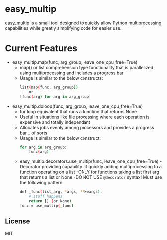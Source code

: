 # easy_multip

easy_multip is a small tool designed to quickly allow Python multiprocessing capabilities while greatly simplifying code for easier use.

# Current Features

  - easy_multip.map(func, arg_group, leave_one_cpu_free=True)
    - map() or list comprehension type functionality that is parallelized using multiprocessing and includes a progress bar
    - Usage is similar to the below constructs:
        ```sh
        list(map(func, arg_group))
            or
        [func(arg) for arg in arg_group]
        ```
  - easy_multip.doloop(func, arg_group, leave_one_cpu_free=True)
    - for loop equivalent that runs a function that returns None
    - Useful in situations like file processing where each operation is expensive and totally independant
    - Allocates jobs evenly among processors and provides a progress bar... of sorts
    - Usage is similar to the below construct:
        ```sh
        for arg in arg_group:
            func(arg)
        ```
    - easy_multip.decorators.use_multip(func, leave_one_cpu_free=True)
      -Decorator providing capability of quickly adding multiprocessing to a function operating on a list
      -ONLY for functions taking a list first arg that returns a list or None
      -DO NOT USE `@decorator` syntax!  Must use the following pattern:
        ```sh
        def _func(list_arg, *args, **kwargs):
            # stuff happens
            return [] (or None)
        func = use_multip(_func)
        ```

License
----
MIT
